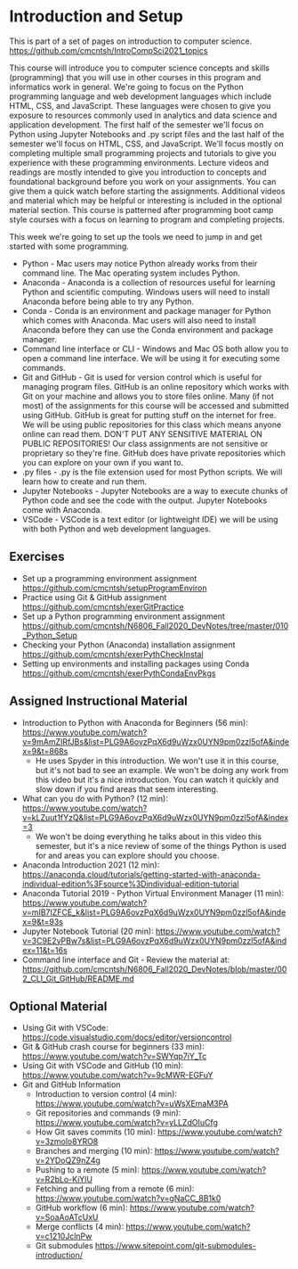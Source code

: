 # Introduction and Setup

This is part of a set of pages on introduction to computer science. https://github.com/cmcntsh/IntroCompSci2021_topics

This course will introduce you to computer science concepts and skills (programming) that you will use in other courses in this program and informatics work in general. We're going to focus on the Python programming language and web development languages which include HTML, CSS, and JavaScript. These languages were chosen to give you exposure to resources commonly used in analytics and data science and application development. The first half of the semester we'll focus on Python using Jupyter Notebooks and .py script files and the last half of the semester we'll focus on HTML, CSS, and JavaScript. We'll focus mostly on completing multiple small programming projects and tutorials to give you experience with these programming environments. Lecture videos and readings are mostly intended to give you introduction to concepts and foundational background before you work on your assignments. You can give them a quick watch before starting the assignments. Additional videos and material which may be helpful or interesting is included in the optional material section. This course is patterned after programming boot camp style courses with a focus on learning to program and completing projects.

This week we're going to set up the tools we need to jump in and get started with some programming.

* Python - Mac users may notice Python already works from their command line. The Mac operating system includes Python.
* Anaconda - Anaconda is a collection of resources useful for learning Python and scientific computing. Windows users will need to install Anaconda before being able to try any Python.
* Conda - Conda is an environment and package manager for Python which comes with Anaconda. Mac users will also need to install Anaconda before they can use the Conda environment and package manager.
* Command line interface or CLI - Windows and Mac OS both allow you to open a command line interface. We will be using it for executing some commands.
* Git and GitHub - Git is used for version control which is useful for managing program files. GitHub is an online repository which works with Git on your machine and allows you to store files online. Many (if not most) of the assignments for this course will be accessed and submitted using GitHub. GitHub is great for putting stuff on the internet for free. We will be using public repositories for this class which means anyone online can read them. DON'T PUT ANY SENSITIVE MATERIAL ON PUBLIC REPOSITORIES! Our class assignments are not sensitive or proprietary so they're fine. GitHub does have private repositories which you can explore on your own if you want to.
* .py files - .py is the file extension used for most Python scripts. We will learn how to create and run them.
* Jupyter Notebooks - Jupyter Notebooks are a way to execute chunks of Python code and see the code with the output. Jupyter Notebooks come with Anaconda.
* VSCode - VSCode is a text editor (or lightweight IDE) we will be using with both Python and web development languages.

## Exercises

* Set up a programming environment assignment https://github.com/cmcntsh/setupProgramEnviron
* Practice using Git & GitHub assignment https://github.com/cmcntsh/exerGitPractice
* Set up a Python programming environment assignment https://github.com/cmcntsh/N6806_Fall2020_DevNotes/tree/master/010_Python_Setup
* Checking your Python (Anaconda) installation assignment https://github.com/cmcntsh/exerPythCheckInstal
* Setting up environments and installing packages using Conda https://github.com/cmcntsh/exerPythCondaEnvPkgs

## Assigned Instructional Material

* Introduction to Python with Anaconda for Beginners (56 min): https://www.youtube.com/watch?v=9mAmZIRfJBs&list=PLG9A6ovzPqX6d9uWzx0UYN9pm0zzl5ofA&index=9&t=868s
  * He uses Spyder in this introduction. We won't use it in this course, but it's not bad to see an example. We won't be doing any work from this video but it's a nice introduction. You can watch it quickly and slow down if you find areas that seem interesting.
* What can you do with Python? (12 min): https://www.youtube.com/watch?v=kLZuut1fYzQ&list=PLG9A6ovzPqX6d9uWzx0UYN9pm0zzl5ofA&index=3
  * We won't be doing everything he talks about in this video this semester, but it's a nice review of some of the things Python is used for and areas you can explore should you choose.
* Anaconda Introduction 2021 (12 min): https://anaconda.cloud/tutorials/getting-started-with-anaconda-individual-edition%3Fsource%3Dindividual-edition-tutorial
* Anaconda Tutorial 2019 - Python Virtual Environment Manager (11 min): https://www.youtube.com/watch?v=mIB7IZFCE_k&list=PLG9A6ovzPqX6d9uWzx0UYN9pm0zzl5ofA&index=9&t=93s
* Jupyter Notebook Tutorial (20 min): https://www.youtube.com/watch?v=3C9E2yPBw7s&list=PLG9A6ovzPqX6d9uWzx0UYN9pm0zzl5ofA&index=11&t=16s
* Command line interface and Git - Review the material at: https://github.com/cmcntsh/N6806_Fall2020_DevNotes/blob/master/002_CLI_Git_GitHub/README.md

## Optional Material

* Using Git with VSCode: https://code.visualstudio.com/docs/editor/versioncontrol
* Git & GitHub crash course for beginners (33 min): https://www.youtube.com/watch?v=SWYqp7iY_Tc
* Using Git with VSCode and GitHub (10 min): https://www.youtube.com/watch?v=9cMWR-EGFuY
* Git and GitHub Information
  * Introduction to version control (4 min): https://www.youtube.com/watch?v=uWsXEmaM3PA
  * Git repositories and commands (9 min): https://www.youtube.com/watch?v=yLLZdOIuCfg
  * How Git saves commits (10 min): https://www.youtube.com/watch?v=3zmolo8YRO8
  * Branches and merging (10 min): https://www.youtube.com/watch?v=2YDoQZ9nZ4g
  * Pushing to a remote (5 min): https://www.youtube.com/watch?v=R2bLo-KiYlU
  * Fetching and pulling from a remote (6 min): https://www.youtube.com/watch?v=gNaCC_8B1k0
  * GitHub workflow (6 min): https://www.youtube.com/watch?v=SoaAoATcUxU
  * Merge conflicts (4 min): https://www.youtube.com/watch?v=c1210JclnPw
  * Git submodules https://www.sitepoint.com/git-submodules-introduction/
